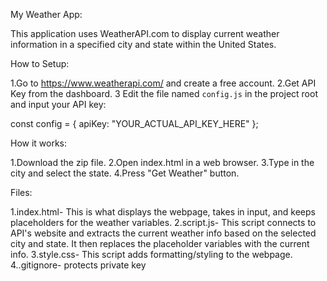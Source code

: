 My Weather App:

This application uses WeatherAPI.com to display current weather information in a specified city and state within the United States.


How to Setup:

1.Go to  https://www.weatherapi.com/ and create a free account.
2.Get API Key from the dashboard.
3 Edit the file named `config.js` in the project root and input your API key:

const config = {
  apiKey: "YOUR_ACTUAL_API_KEY_HERE"
};


How it works:

1.Download the zip file.
2.Open index.html in a web browser.
3.Type in the city and select the state.
4.Press "Get Weather" button.


Files:

1.index.html- This is what displays the webpage, takes in input, and keeps placeholders for the weather variables.
2.script.js- This script connects to API's website and extracts the current weather info based on the selected city and state. It then replaces the placeholder variables with the current info.
3.style.css- This script adds formatting/styling to the webpage.
4..gitignore- protects private key
